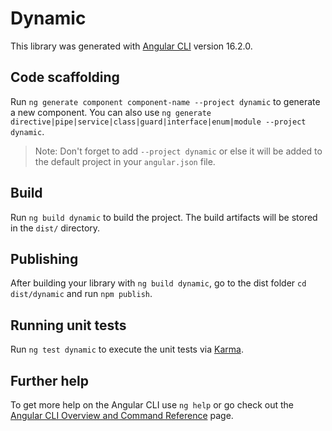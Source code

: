 # Dynamic

This library was generated with [Angular CLI](https://github.com/angular/angular-cli) version 16.2.0.

## Code scaffolding

Run `ng generate component component-name --project dynamic` to generate a new component. You can also use `ng generate directive|pipe|service|class|guard|interface|enum|module --project dynamic`.
> Note: Don't forget to add `--project dynamic` or else it will be added to the default project in your `angular.json` file. 

## Build

Run `ng build dynamic` to build the project. The build artifacts will be stored in the `dist/` directory.

## Publishing

After building your library with `ng build dynamic`, go to the dist folder `cd dist/dynamic` and run `npm publish`.

## Running unit tests

Run `ng test dynamic` to execute the unit tests via [Karma](https://karma-runner.github.io).

## Further help

To get more help on the Angular CLI use `ng help` or go check out the [Angular CLI Overview and Command Reference](https://angular.io/cli) page.
